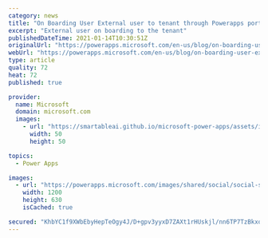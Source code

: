```yaml
---
category: news
title: "On Boarding User External user to tenant through Powerapps portal"
excerpt: "External user on boarding to the tenant"
publishedDateTime: 2021-01-14T10:30:51Z
originalUrl: "https://powerapps.microsoft.com/en-us/blog/on-boarding-user-external-user-to-tenant-through-powerapps-portal/"
webUrl: "https://powerapps.microsoft.com/en-us/blog/on-boarding-user-external-user-to-tenant-through-powerapps-portal/"
type: article
quality: 72
heat: 72
published: true

provider:
  name: Microsoft
  domain: microsoft.com
  images:
    - url: "https://smartableai.github.io/microsoft-power-apps/assets/images/organizations/microsoft.com-50x50.jpg"
      width: 50
      height: 50

topics:
  - Power Apps

images:
  - url: "https://powerapps.microsoft.com/images/shared/social/social-share-post-ignite.png"
    width: 1200
    height: 630
    isCached: true

secured: "KhbYC1f9XWbEbyHepTeOgy4J/D+gpv3yyxD7ZAXt1rHUskjl/nn6TP7TzBkxoFKwpvfuLouHqdhIiQ0gx+MNadgt4F9+FEz9JkK0M3t8BLjcvI/bQzY3CS8EDgS+KeMRQi2XJKRqy5tDrJ9idma8V3FUfVxY1XAohzOpMX54+/2L/SLa4lCvXogSS4tBGRlkg9TxNYokEn6RxQMZGdxnBY7HqolpgW9FfJWj8J9CHgHwUL5DAjFsCP09kDJOiaUKrxu7klcmAE1bfXvLbdIltBwxgjbs5bLhYd2WbItMs/m8GBTYj6J2y57hk7qhQ0kdxVC5bQW/KJONwgIEKoxs+cytWWsnMEMSSgKUjLK9Un4=;Y5v2Wtbes0rLhNXF1ABIaw=="
---
```


